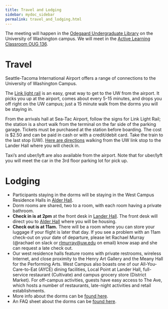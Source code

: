 ```yaml
---
title: Travel and Lodging
sidebar: mydoc_sidebar
permalink: travel_and_lodging.html
---
```


The meeting will happen in the [Odegaard Undergraduate Library](https://www.google.com/maps/place/Odegaard+Undergraduate+Library+(OUG)/@47.6564656,-122.3125347,17z/data=!3m1!4b1!4m5!3m4!1s0x549014f329bffff7:0x6efe7422cf2f2f93!8m2!3d47.656462!4d-122.310346) on the University of Washington campus. We will meet in the [Active Learning Classroom OUG 136](https://www.washington.edu/classroom/OUG+136).

# Travel

Seattle-Tacoma International Airport offers a range of connections to the University of Washington Campus.

The [Link light rail](https://www.soundtransit.org/Schedules/Link-light-rail) is an easy, great way to get to the UW from the airport. It picks you up at the airport, comes about every 5-15 minutes, and drops you off right on the UW campus; just a 15 minute walk from the dorms you will be staying in.

From the arrivals hall at Sea-Tac Airport, follow the signs for Link Light Rail; the station is a short walk from the terminal on the far side of the parking garage. Tickets must be purchased at the station before boarding. The cost is $2.50 and can be paid in cash or with a credit/debit card. Take the train to the last stop (UW). [Here are directions](https://www.google.com/maps/dir/UW+%2F+Husky+Stadium+Link+Station,+Montlake+Boulevard+Northeast,+Seattle,+WA/Lander+Hall,+Northeast+Campus+Parkway,+Seattle,+WA/@47.6528701,-122.3174734,15z/data=!3m1!4b1!4m14!4m13!1m5!1m1!1s0x549014eca005d559:0x2a5b4b6f98dddc9c!2m2!1d-122.3037817!2d47.6498128!1m5!1m1!1s0x549014f3ba755af3:0x942b03c21f9cc45e!2m2!1d-122.3148976!2d47.655826!3e2) walking from the UW link stop to the Lander Hall where you will check in.

Taxi’s and uber/lyft are also available from the airport. Note that for uber/lyft you will meet the car in the 3rd floor parking lot for pick up.

# Lodging

- Participants staying in the dorms will be staying in the West Campus Residence Halls in [Alder Hall](https://hfs.uw.edu/Live/Housing-Locations/Alder-Hall). 
- Dorm rooms are shared, two to a room, with each room having a private bathroom.
- **Check in is at 2pm** at the front desk in [Lander Hall](https://www.google.com/maps/place/Lander+Hall/@47.655878,-122.31524,15z/data=!4m5!3m4!1s0x0:0xccf338a83d26e753!8m2!3d47.655878!4d-122.3152398?hl=en-US). The front desk will direct you to [Alder Hall](https://www.google.com/maps/place/Alder+Hall,+1315+NE+Campus+Pkwy,+Seattle,+WA+98105/@47.6558003,-122.3160943,17z/data=!3m1!4b1!4m5!3m4!1s0x549014f3abe36e05:0xe31f6b19dc9d1dac!8m2!3d47.6558003!4d-122.3139056) where you will be housing.
- **Check out is at 11am.** There will be a room where you can store your luggage if your flight is later that day. If you see a problem with an 11am check-out on your date of departure, please let Rachael Murray (@rachael on slack or rlmurray@uw.edu on email) know asap and she can request a late check out.
- Our west residence halls feature rooms with private restrooms, wireless Internet, and close proximity to the Henry Art Gallery and the Meany Hall for the Performing Arts. West Campus also boasts one of our All-You-Care-to-Eat (AYCE) dining facilities, Local Point at Lander Hall, full-service restaurant (Cultivate) and campus grocery store (District Market). For off-campus activities, guests have easy access to The Ave, which hosts a number of restaurants, late-night activities and retail establishments.
- More info about the dorms can be [found here](https://hfs.uw.edu/Conference-Services/Conference-Guests).
- An FAQ sheet about the dorms can be [found here](https://hfs.uw.edu/getmedia/750942d5-7fd9-4f0f-8d0a-327cd3100fb0/Guest-FAQ.pdf.aspx).
